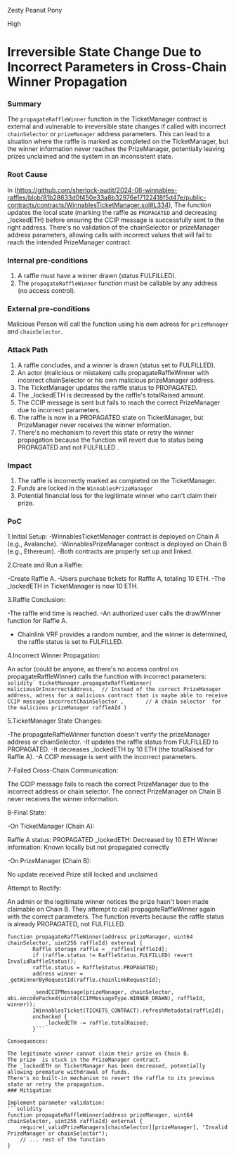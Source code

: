 Zesty Peanut Pony

High

# Irreversible State Change Due to Incorrect Parameters in Cross-Chain Winner Propagation

### Summary

The `propagateRaffleWinner` function in the TicketManager contract is external and vulnerable to irreversible state changes if called with incorrect `chainSelector` or `prizeManager` address parameters. This can lead to a situation where the raffle is marked as completed on the TicketManager, but the winner information never reaches the PrizeManager, potentially leaving prizes unclaimed and the system in an inconsistent state.

### Root Cause

In (https://github.com/sherlock-audit/2024-08-winnables-raffles/blob/81b28633d0f450e33a8b32976e17122418f5d47e/public-contracts/contracts/WinnablesTicketManager.sol#L334), The function updates the local state (marking the raffle as `PROPAGATED` and decreasing _lockedETH) before ensuring the CCIP message is successfully sent to the right address.
There's no validation of the chainSelector or prizeManager address parameters, allowing calls with incorrect values that will fail to reach the intended PrizeManager contract.

### Internal pre-conditions

1. A raffle must have a winner drawn (status FULFILLED).
2. The `propagateRaffleWinner` function must be callable by any address (no access control).

### External pre-conditions

Malicious Person will call the function using his own adress for `prizeManager` and `chainSelector`.


### Attack Path

1. A raffle concludes, and a winner is drawn (status set to FULFILLED).
2. An actor (malicious or mistaken) calls propagateRaffleWinner with incorrect chainSelector or his own malicious prizeManager address.
3. The TicketManager updates the raffle status to PROPAGATED.
4. The _lockedETH is decreased by the raffle's totalRaised amount.
5. The CCIP message is sent but fails to reach the correct PrizeManager due to incorrect parameters.
6. The raffle is now in a PROPAGATED state on TicketManager, but PrizeManager never receives the winner information.
7. There's no mechanism to revert this state or retry the winner propagation because the function will revert due to status being PROPAGATED and not FULFILLED .

### Impact

1. The raffle is incorrectly marked as completed on the TicketManager.
2. Funds are locked in the `WinnablesPrizeManager`
3. Potential financial loss for the legitimate winner who can't claim their prize.

### PoC

1.Initial Setup:
-WinnablesTicketManager contract is deployed on Chain A (e.g., Avalanche).
-WinnablesPrizeManager contract is deployed on Chain B (e.g., Ethereum).
-Both contracts are properly set up and linked.


2.Create and Run a Raffle:

-Create Raffle A.
-Users purchase tickets for Raffle A, totaling 10 ETH.
-The _lockedETH in TicketManager is now 10 ETH.


3.Raffle Conclusion:

-The raffle end time is reached.
-An authorized user calls the drawWinner function for Raffle A.
- Chainlink VRF provides a random number, and the winner is determined, the raffle status is set to FULFILLED.


4.Incorrect Winner Propagation:

An actor (could be anyone, as there's no access control on propagateRaffleWinner) calls the function with incorrect parameters:
```solidity`
ticketManager.propagateRaffleWinner(
    maliciousOrIncorrectAddress,  // Instead of the correct PrizeManager address, adress for a malicious contract that is maybe able to receive CCIP message
    incorrectChainSelector ,       // A chain selector  for the malicious prizeManager
    raffleAId
)```



5.TicketManager State Changes:

-The propagateRaffleWinner function doesn't verify the prizeManager address or chainSelector.
-It updates the raffle status from FULFILLED to PROPAGATED.
-It decreases _lockedETH by 10 ETH (the totalRaised for Raffle A).
-A CCIP message is sent with the incorrect parameters.


7-Failed Cross-Chain Communication:

The CCIP message fails to reach the correct PrizeManager due to the incorrect address or chain selector.
The correct PrizeManager on Chain B never receives the winner information.


8-Final State:

-On TicketManager (Chain A):

Raffle A status: PROPAGATED
_lockedETH: Decreased by 10 ETH
Winner information: Known locally but not propagated correctly


-On PrizeManager (Chain B):

No update received
Prize still locked and unclaimed




Attempt to Rectify:

An admin or the legitimate winner notices the prize hasn't been made claimable on Chain B.
They attempt to call propagateRaffleWinner again with the correct parameters.
The function reverts because the raffle status is already PROPAGATED, not FULFILLED.
```solidity
function propagateRaffleWinner(address prizeManager, uint64 chainSelector, uint256 raffleId) external {
        Raffle storage raffle = _raffles[raffleId];
        if (raffle.status != RaffleStatus.FULFILLED) revert InvalidRaffleStatus();
        raffle.status = RaffleStatus.PROPAGATED;
        address winner = _getWinnerByRequestId(raffle.chainlinkRequestId);

        _sendCCIPMessage(prizeManager, chainSelector, abi.encodePacked(uint8(CCIPMessageType.WINNER_DRAWN), raffleId, winner));
        IWinnablesTicket(TICKETS_CONTRACT).refreshMetadata(raffleId);
        unchecked {
            _lockedETH -= raffle.totalRaised;
        }```

Consequences:

The legitimate winner cannot claim their prize on Chain B.
The prize  is stuck in the PrizeManager contract.
The _lockedETH on TicketManager has been decreased, potentially allowing premature withdrawal of funds.
There's no built-in mechanism to revert the raffle to its previous state or retry the propagation.
### Mitigation

Implement parameter validation:
```solidity
function propagateRaffleWinner(address prizeManager, uint64 chainSelector, uint256 raffleId) external {
    require(_validPrizeManagers[chainSelector][prizeManager], "Invalid PrizeManager or chainSelector");
    // ... rest of the function
}
```